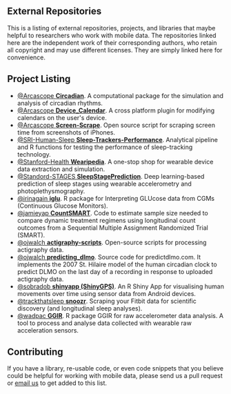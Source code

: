 ## External Repositories

This is a listing of external repositories, projects, and libraries that maybe helpful to researchers who work with mobile data. The repositories linked here are the independent work of their corresponding authors, who retain all copyright and may use different licenses. They are simply linked here for convenience.

## Project Listing
+ [@Arcascope **Circadian**](https://github.com/Arcascope/circadian). A computational package for the simulation and analysis of circadian rhythms.
+ [@Arcascope **Device_Calendar**](https://github.com/Arcascope/device_calendar). A cross platform plugin for modifying calendars on the user's device.
+ [@Arcascope **Screen-Scrape**](https://github.com/Arcascope/screen-scrape). Open source script for scraping screen time from screenshots of iPhones.
+ [@SRI-Human-Sleep **Sleep-Trackers-Performance**](https://github.com/SRI-human-sleep/sleep-trackers-performance). Analytical pipeline and R functions for testing the performance of sleep-tracking technology.
+ [@Stanford-Health **Wearipedia**](https://github.com/Stanford-Health/wearipedia). A one-stop shop for wearable device data extraction and simulation.
+ [@Standord-STAGES **SleepStagePrediction**](https://github.com/Stanford-STAGES/SleepStagePrediction). Deep learning-based prediction of sleep stages using wearable accelerometry and photoplethysmography.
+ [@irinagain **iglu**](https://github.com/irinagain/iglu). R package for Interpreting GLUcose data from CGMs (Continuous Glucose Monitors).
+ [@jamieyap **CountSMART**](https://github.com/jamieyap/CountSMART). Code to estimate sample size needed to compare dynamic treatment regimens using longitudinal count outcomes from a Sequential Multiple Assignment Randomized Trial (SMART).
+ [@ojwalch **actigraphy-scripts**](https://github.com/ojwalch/actigraphy-scripts). Open-source scripts for processing actigraphy data.
+ [@ojwalch **predicting_dlmo**](https://github.com/ojwalch/predicting_dlmo). Source code for predictdlmo.com. It implements the 2007 St. Hilaire model of the human circadian clock to predict DLMO on the last day of a recording in response to uploaded actigraphy data.
+ [@sobradob **shinyapp (ShinyGPS)**](https://github.com/sobradob/shinyapp). An R Shiny App for visualising human movements over time using sensor data from Android devices.
+ [@trackthatsleep **snoozr**](https://github.com/trackthatsleep/snoozr). Scraping your Fitbit data for scientific discovery (and longitudinal sleep analyses).
+ [@wadpac **GGIR**](https://github.com/wadpac/GGIR). R package GGIR for raw accelerometer data analysis. A tool to process and analyse data collected with wearable raw acceleration sensors.


## Contributing
If you have a library, re-usable code, or even code snippets that you believe could be helpful for working with mobile data, please send us a pull request or [email us](mailto:efdc-mobiletech@umich.edu) to get added to this list.

